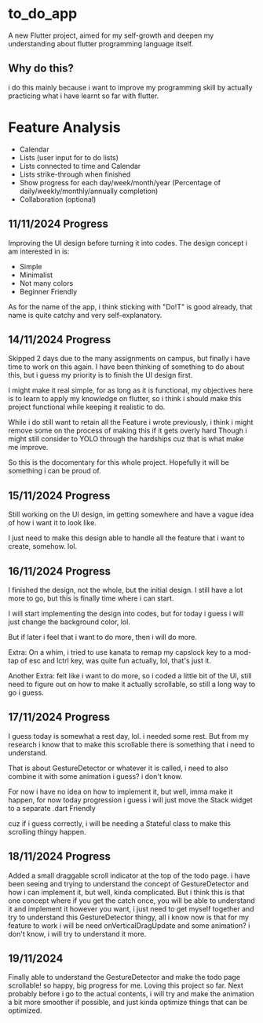 # to_do_app

A new Flutter project, aimed for my self-growth and deepen my understanding about flutter programming language itself.

## Why do this?

i do this mainly because i want to improve my programming skill by actually practicing what i have learnt so far with flutter.

# Feature Analysis
- Calendar
- Lists (user input for to do lists)
- Lists connected to time and Calendar
- Lists strike-through when finished
- Show progress for each day/week/month/year (Percentage of daily/weekly/monthly/annually completion)
- Collaboration (optional)

## 11/11/2024 Progress
Improving the UI design before turning it into codes. The design concept i am interested in is:
- Simple
- Minimalist
- Not many colors
- Beginner Friendly

As for the name of the app, i think sticking with "Do!T" is good already, that name is quite catchy and very self-explanatory.

## 14/11/2024 Progress
Skipped 2 days due to the many assignments on campus, but finally i have time to work on this again.
I have been thinking of something to do about this, but i guess my priority is to finish the UI design first.

I might make it real simple, for as long as it is functional, my objectives here is to learn to apply my knowledge on flutter,
so i think i should make this project functional while keeping it realistic to do.

While i do still want to retain all the Feature i wrote previously, i think i might remove some on the process of making this if it gets overly hard
Though i might still consider to YOLO through the hardships cuz that is what make me improve.

So this is the docomentary for this whole project. Hopefully it will be something i can be proud of.

## 15/11/2024 Progress
Still working on the UI design, im getting somewhere and have a vague idea of how i want it to look like.

I just need to make this design able to handle all the feature that i want to create, somehow. lol.

## 16/11/2024 Progress
I finished the design, not the whole, but the initial design. I still have a lot more to go, but this is finally time where i can start.

I will start implementing the design into codes, but for today i guess i will just change the background color, lol.

But if later i feel that i want to do more, then i will do more.

Extra: On a whim, i tried to use kanata to remap my capslock key to a mod-tap of esc and lctrl key, was quite fun actually, lol, that's just it.

Another Extra: felt like i want to do more, so i coded a little bit of the UI, still need to figure out on how to make it actually scrollable, so still a long way to go i guess.

## 17/11/2024 Progress
I guess today is somewhat a rest day, lol. i needed some rest. But from my research i know that to make this scrollable there is something that i need to understand.

That is about GestureDetector or whatever it is called, i need to also combine it with some animation i guess? i don't know.

For now i have no idea on how to implement it, but well, imma make it happen, for now today progression i guess i will just move the Stack widget to a separate .dart Friendly

cuz if i guess correctly, i will be needing a Stateful class to make this scrolling thingy happen.

## 18/11/2024 Progress
Added a small draggable scroll indicator at the top of the todo page. i have been seeing and trying to understand the concept of GestureDetector and how i can implement it, but well, kinda complicated. But i think this is that one concept where if you get the catch once, you will be able to understand it and implement it however you want, i just need to get myself together and try to understand this GestureDetector thingy, all i know now is that for my feature to work i will be need onVerticalDragUpdate and some animation? i don't know, i will try to understand it more.

## 19/11/2024
Finally able to understand the GestureDetector and make the todo page scrollable! so happy, big progress for me. Loving this project so far. Next probably before i go to the actual contents, i will try and make the animation a bit more smoother if possible, and just kinda optimize things that can be optimized.